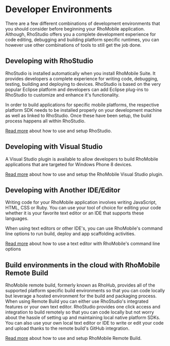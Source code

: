 # Developer Environments

There are a few different combinations of development environments that you should consider before beginning your RhoMobile application. Although, RhoStudio offers you a complete development experience for code editing, debugging and building platform specific runtimes, you can however use other combinations of tools to still get the job done.

## Developing with RhoStudio
RhoStudio is installed automatically when you install RhoMobile Suite. It provides developers a complete experience for writing code, debugging, testing, building and deploying to devices. RhoStudio is based on the very popular Eclipse platform and developers can add Eclipse plug-ins to RhoStudio to customize and enhance it's functionality.

In order to build applications for specific mobile platforms, the respective platform SDK needs to be installed properly on your development machine as well as linked to RhoStudio. Once these have been setup, the build process happens all within RhoStudio.

[Read more](rhomobile-install) about how to use and setup RhoStudio.

## Developing with Visual Studio
A Visual Studio plugin is available to allow developers to build RhoMobile applications that are targeted for Windows Phone 8 devices. 

[Read more](visualstudio) about how to use and setup the RhoMobile Visual Studio plugin.

## Developing with Another IDE/Editor
Writing code for your RhoMobile application involves writing JavaScript, HTML, CSS or Ruby. You can use your tool of choice for editing your code whether it is your favorite text editor or an IDE that supports these languages. 

When using text editors or other IDE's, you can use RhoMobile's command line options to run build, deploy and app scaffolding activities.

[Read more](nonrhostudio) about how to use a text editor with RhoMobile's command line options

## Build environments in the cloud with RhoMobile Remote Build
RhoMobile remote build, formerly known as RhoHub, provides all of the supported platform specific build environments so that you can code locally but leverage a hosted environment for the build and packaging process. When using Remote Build you can either use RhoStudio's integrated features or your own text editor. RhoStudio provides one click access and integration to build remotely so that you can code locally but not worry about the hassle of setting up and maintaining local native platform SDKs. You can also use your own local text editor or IDE to write or edit your code and upload thanks to the remote build's GitHub integration.

[Read more](../../hosted/guide/remote-build-guide) about how to use and setup RhoMobile Remote Build.